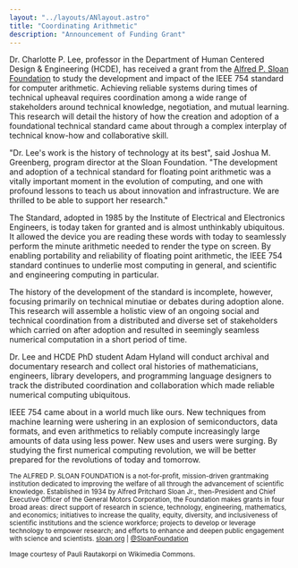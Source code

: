 ```yaml
---
layout: "../layouts/ANlayout.astro"
title: "Coordinating Arithmetic"
description: "Announcement of Funding Grant"
---
```



Dr. Charlotte P. Lee, professor in the Department of Human Centered Design & Engineering (HCDE), has received a grant from the [Alfred P. Sloan Foundation](https://sloan.org) to study the development and impact of the IEEE 754 standard for computer arithmetic. Achieving reliable systems during times of technical upheaval requires coordination among a wide range of stakeholders around technical knowledge, negotiation, and mutual learning.  This research will detail the history of how the creation and adoption of a foundational technical standard came about through a complex interplay of technical know-how and collaborative skill.

"Dr. Lee's work is the history of technology at its best", said Joshua M. Greenberg, program director at the Sloan Foundation. "The development and adoption of a technical standard for floating point arithmetic was a vitally important moment in the evolution of computing, and one with profound lessons to teach us about innovation and infrastructure. We are thrilled to be able to support her research."

The Standard, adopted in 1985 by the Institute of Electrical and Electronics Engineers, is today taken for granted and is almost unthinkably ubiquitous. It allowed the device you are reading these words with today to seamlessly perform the minute arithmetic needed to render the type on screen. By enabling portability and reliability of floating point arithmetic, the IEEE 754 standard continues to underlie most computing in general, and scientific and engineering computing in particular.

The history of the development of the standard is incomplete, however, focusing primarily on technical minutiae or debates during adoption alone. This research will assemble a holistic view of an ongoing social and technical coordination from a distributed and diverse set of stakeholders which carried on after adoption and resulted in seemingly seamless numerical computation in a short period of time.

Dr. Lee and HCDE PhD student Adam Hyland will conduct archival and documentary research and collect oral histories of mathematicians, engineers, library developers, and programming language designers to track the distributed coordination and collaboration which made reliable numerical computing ubiquitous.

IEEE 754 came about in a world much like ours. New techniques from machine learning were ushering in an explosion of semiconductors, data formats, and even arithmetics to reliably compute increasingly large amounts of data using less power. New uses and users were surging. By studying the first numerical computing revolution, we will be better prepared for the revolutions of today and tomorrow.

<sub>The ALFRED P. SLOAN FOUNDATION is a not-for-profit, mission-driven grantmaking institution dedicated to improving the welfare of all through the advancement of scientific knowledge. Established in 1934 by Alfred Pritchard Sloan Jr., then-President and Chief Executive Officer of the General Motors Corporation, the Foundation makes grants in four broad areas: direct support of research in science, technology, engineering, mathematics, and economics; initiatives to increase the quality, equity, diversity, and inclusiveness of scientific institutions and the science workforce; projects to develop or leverage technology to empower research; and efforts to enhance and deepen public engagement with science and scientists. [sloan.org](https://sloan.org) | [@SloanFoundation](https://twitter.com/SloanFoundation)</sub>

<sub>Image courtesy of Pauli Rautakorpi on Wikimedia Commons.</sub>